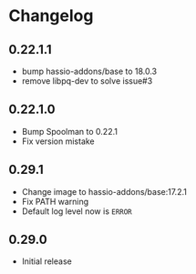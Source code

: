 # Changelog

## 0.22.1.1

- bump hassio-addons/base to 18.0.3
- remove libpq-dev to solve issue#3

## 0.22.1.0

- Bump Spoolman to 0.22.1
- Fix version mistake

## 0.29.1

- Change image to hassio-addons/base:17.2.1
- Fix PATH warning
- Default log level now is `ERROR`

## 0.29.0

- Initial release
